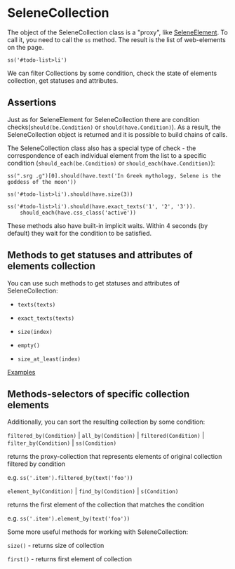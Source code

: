 # SeleneCollection

The object of the SeleneCollection class is a "proxy", like [SeleneElement](http://selene-docs-test.readthedocs.io/en/latest/elements.html#). To call it, you need to call the ```ss``` method. The result is the list of web-elements on the page.

```
ss('#todo-list>li')
```

We can filter Collections by some condition, check the state of elements collection, get statuses and attributes.

## Assertions

Just as for SeleneElement for SeleneCollection there are condition checks(```should(be.Condition)``` or ```should(have.Condition)```). As a result, the SeleneCollection object is returned and it is possible to build chains of calls.

The SeleneCollection class also has a special type of check - the correspondence of each individual element from the list to a specific condition (```should_each(be.Condition)``` or ```should_each(have.Condition)```):

```
ss(".srg .g")[0].should(have.text('In Greek mythology, Selene is the goddess of the moon'))

ss('#todo-list>li').should(have.size(3))

ss('#todo-list>li').should(have.exact_texts('1', '2', '3')).
    should_each(have.css_class('active'))
```

These methods also have built-in implicit waits. Within 4 seconds (by default) they wait for the condition to be satisfied.

## Methods to get statuses and attributes of elements collection

You can use such methods to get statuses and attributes of SeleneCollection:

+ ```texts(texts)```

+ ```exact_texts(texts)```

+ ```size(index)```

+ ```empty()```

+ ```size_at_least(index)```

[Examples](http://selene-docs-test.readthedocs.io/en/latest/collection_condition.html)

## Methods-selectors of specific collection elements

Additionally, you can sort the resulting collection by some condition:

```filtered_by(Condition)``` | ```all_by(Condition)```  | ```filtered(Condition)```  | ```filter_by(Condition)``` | ```ss(Condition)```

returns the proxy-collection that represents elements of original collection filtered by condition

e.g. ```ss('.item').filtered_by(text('foo'))```

```element_by(Condition)``` | ```find_by(Condition)``` | ```s(Condition)```

returns the first element of the collection that matches the condition

e.g. ```ss('.item').element_by(text('foo'))```

Some more useful methods for working with SeleneCollection:

```size()``` - returns size of collection

```first()``` - returns first element of collection
